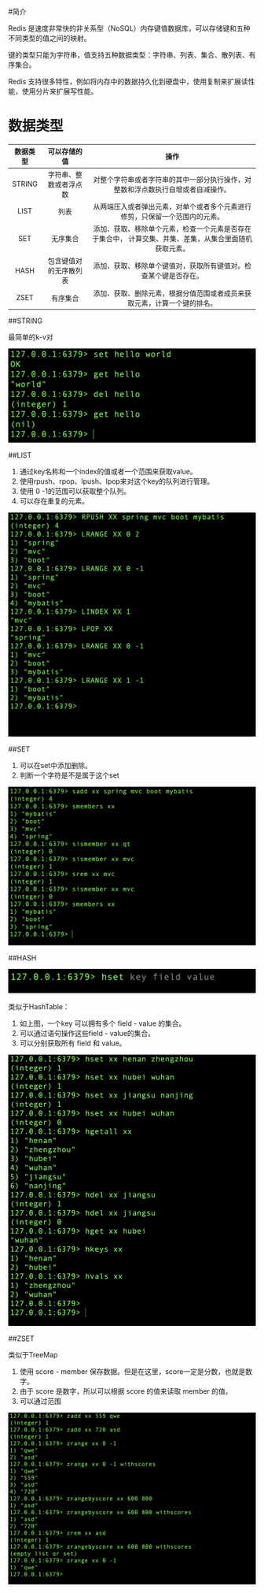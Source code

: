 #简介

Redis 是速度非常快的非关系型（NoSQL）内存键值数据库，可以存储键和五种不同类型的值之间的映射。

键的类型只能为字符串，值支持五种数据类型：字符串、列表、集合、散列表、有序集合。

Redis 支持很多特性，例如将内存中的数据持久化到硬盘中，使用复制来扩展读性能，使用分片来扩展写性能。

# 数据类型

| 数据类型 |      可以存储的值      |                             操作                             |
| :------: | :--------------------: | :----------------------------------------------------------: |
|  STRING  | 字符串、整数或者浮点数 | 对整个字符串或者字符串的其中一部分执行操作，对整数和浮点数执行自增或者自减操作。 |
|   LIST   |          列表          | 从两端压入或者弹出元素，对单个或者多个元素进行修剪，只保留一个范围内的元素。 |
|   SET    |        无序集合        | 添加、获取、移除单个元素，检查一个元素是否存在于集合中， 计算交集、并集、差集，从集合里面随机获取元素。 |
|   HASH   | 包含键值对的无序散列表 | 添加、获取、移除单个键值对，获取所有键值对。检查某个键是否存在。 |
|   ZSET   |        有序集合        | 添加、获取、删除元素，根据分值范围或者成员来获取元素，计算一个键的排名。 |

##STRING

最简单的k-v对

![KVstring](./photo/KVstring.png)

##LIST

1. 通过key名称和一个index的值或者一个范围来获取value。
2. 使用rpush、rpop、lpush、lpop来对这个key的队列进行管理。
3. 使用 0 -1的范围可以获取整个队列。
4. 可以存在重复的元素。

![Screen Shot 2019-08-24 at 23.37.13](./photo/KVlist.png)

##SET

1. 可以在set中添加删除。
2. 判断一个字符是不是属于这个set

![Screen Shot 2019-08-24 at 23.53.11](./photo/KVset.png)

##HASH

![Screen Shot 2019-08-25 at 00.06.29](./photo/hash.png)

类似于HashTable：

1. 如上图，一个key 可以拥有多个 field - value 的集合。
2. 可以通过语句操作这些field - value的集合。
3. 可以分别获取所有 field 和 value。

![Screen Shot 2019-08-25 at 00.03.57](./photo/KVhash.png)

##ZSET

类似于TreeMap

1. 使用 score - member 保存数据。但是在这里，score一定是分数，也就是数字。
2. 由于 score 是数字，所以可以根据 score 的值来读取 member 的值。
3. 可以通过范围

![Screen Shot 2019-08-25 at 00.17.39](./photo/KVzset.png)